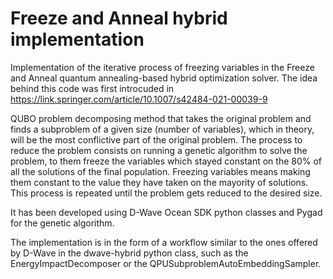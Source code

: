 # Freeze and Anneal hybrid implementation

Implementation of the iterative process of freezing variables in the Freeze and Anneal quantum annealing-based hybrid optimization solver. The idea behind this code was first introcuded in https://link.springer.com/article/10.1007/s42484-021-00039-9

QUBO problem decomposing method that takes the original problem and finds a subproblem of a given size (number of variables), which in theory, will be the most conflictive part of the original problem. The process to reduce the problem consists on running a genetic algorithm to solve the problem, to them freeze the variables which stayed constant on the 80% of all the solutions of the final population. Freezing variables means making them constant to the value they have taken on the mayority of solutions. This process is repeated until the problem gets reduced to the desired size.

It has been developed using D-Wave Ocean SDK python classes and Pygad for the genetic algorithm.

The implementation is in the form of a workflow similar to the ones offered by D-Wave in the dwave-hybrid python class, such as the EnergyImpactDecomposer or the QPUSubproblemAutoEmbeddingSampler.
